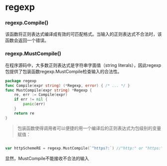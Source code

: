 # regexp

### regexp.Compile()
该函数将正则表达式编译成有效的可匹配格式。当输入的正则表达式不合法时，该函数会返回一个错误。

### regexp.MustCompile()
在程序源码中，大多数正则表达式是字符串字面值（string literals），因此regexp包提供了包装函数regexp.MustCompile检查输入的合法性。

```go
package regexp
func Compile(expr string) (*Regexp, error) { /* ... */ }
func MustCompile(expr string) *Regexp {
    re, err := Compile(expr)
    if err != nil {
        panic(err)
    }
    return re
}
```

> 包装函数使得调用者可以便捷的用一个编译后的正则表达式为包级别的变量赋值：

```go

var httpSchemeRE = regexp.MustCompile(`^https?:`) //"http:" or "https:"
```
显然，MustCompile不能接收不合法的输入
